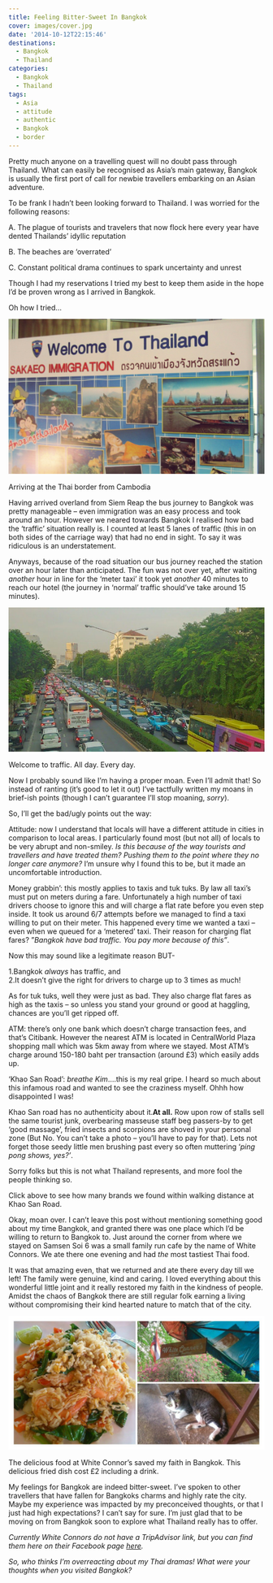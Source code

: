 ```yaml
---
title: Feeling Bitter-Sweet In Bangkok
cover: images/cover.jpg
date: '2014-10-12T22:15:46'
destinations:
  - Bangkok
  - Thailand
categories:
  - Bangkok
  - Thailand
tags:
  - Asia
  - attitude
  - authentic
  - Bangkok
  - border
---
```

Pretty much anyone on a travelling quest will no doubt pass through Thailand. What can easily be recognised as Asia’s main gateway, Bangkok is usually the first port of call for newbie travellers embarking on an Asian adventure.

To be frank I hadn’t been looking forward to Thailand. I was worried for the following reasons:

A. The plague of tourists and travelers that now flock here every year have dented Thailands’ idyllic reputation

B. The beaches are ‘overrated’

C. Constant political drama continues to spark uncertainty and unrest

Though I had my reservations I tried my best to keep them aside in the hope I’d be proven wrong as I arrived in Bangkok.

Oh how I tried…

![](images/welcometothailand.jpg)

Arriving at the Thai border from Cambodia

Having arrived overland from Siem Reap the bus journey to Bangkok was pretty manageable – even immigration was an easy process and took around an hour. However we neared towards Bangkok I realised how bad the ‘traffic’ situation really is. I counted at least 5 lanes of traffic (this in on both sides of the carriage way) that had no end in sight. To say it was ridiculous is an understatement.

Anyways, because of the road situation our bus journey reached the station over an hour later than anticipated. The fun was not over yet, after waiting _another_ hour in line for the ‘meter taxi’ it took yet _another_ 40 minutes to reach our hotel (the journey in ‘normal’ traffic should’ve take around 15 minutes).

![Welcome to...traffic. All day. Every day.](images/DSC_0230.jpg)

Welcome to traffic. All day. Every day.

Now I probably sound like I’m having a proper moan. Even I’ll admit that! So instead of ranting (it’s good to let it out) I’ve tactfully written my moans in brief-ish points (though I can’t guarantee I’ll stop moaning, _sorry_).

So, I’ll get the bad/ugly points out the way:

Attitude: now I understand that locals will have a different attitude in cities in comparison to local areas. I particularly found most (but not all) of locals to be very abrupt and non-smiley. _Is this because of the way tourists and travellers and have treated them? Pushing them to the point where they no longer care anymore?_ I’m unsure why I found this to be, but it made an uncomfortable introduction.

Money grabbin’: this mostly applies to taxis and tuk tuks. By law all taxi’s must put on meters during a fare. Unfortunately a high number of taxi drivers choose to ignore this and will charge a flat rate before you even step inside. It took us around 6/7 attempts before we managed to find a taxi willing to put on their meter. This happened every time we wanted a taxi – even when we queued for a ‘metered’ taxi. Their reason for charging flat fares? ”_Bangkok have bad traffic. You pay more because of this”_.

Now this may sound like a legitimate reason BUT-

1.Bangkok _always_ has traffic, and  
2.It doesn’t give the right for drivers to charge up to 3 times as much!

As for tuk tuks, well they were just as bad. They also charge flat fares as high as the taxis – so unless you stand your ground or good at haggling, chances are you’ll get ripped off.

ATM: there’s only one bank which doesn’t charge transaction fees, and that’s Citibank. However the nearest ATM is located in CentralWorld Plaza shopping mall which was 5km away from where we stayed. Most ATM’s charge around 150-180 baht per transaction (around £3) which easily adds up.

‘Khao San Road’: _breathe Kim_….this is my real gripe. I heard so much about this infamous road and wanted to see the craziness myself. Ohhh how disappointed I was!

Khao San road has no authenticity about it.**At all.** Row upon row of stalls sell the same tourist junk, overbearing masseuse staff beg passers-by to get ‘good massage’, fried insects and scorpions are shoved in your personal zone (But No. You can’t take a photo – you’ll have to pay for that). Lets not forget those seedy little men brushing past every so often muttering ‘_ping pong shows, yes?’_.

Sorry folks but this is not what Thailand represents, and more fool the people thinking so.

Click above to see how many brands we found within walking distance at Khao San Road.

Okay, moan over. I can’t leave this post without mentioning something good about my time Bangkok, and granted there was one place which I’d be willing to return to Bangkok to. Just around the corner from where we stayed on Samsen Soi 6 was a small family run cafe by the name of White Connors. We ate there one evening and had _the_ most tastiest Thai food.

It was that amazing even, that we returned and ate there every day till we left! The family were genuine, kind and caring. I loved everything about this wonderful little joint and it really restored my faith in the kindness of people. Amidst the chaos of Bangkok there are still regular folk earning a living without compromising their kind hearted nature to match that of the city.

![](images/whiteconnors.jpg)

The delicious food at White Connor’s saved my faith in Bangkok. This delicious fried dish cost £2 including a drink.

My feelings for Bangkok are indeed bitter-sweet. I’ve spoken to other travellers that have fallen for Bangkoks charms and highly rate the city. Maybe my experience was impacted by my preconceived thoughts, or that I just had high expectations? I can’t say for sure. I’m just glad that to be moving on from Bangkok soon to explore what Thailand really has to offer.

_Currently White Connors do not have a TripAdvisor link, but you can find them here on their Facebook page [here](http://www.facebook.com/WhiteConners)._



_So, who thinks I’m overreacting about my Thai dramas! What were your thoughts when you visited Bangkok?_
